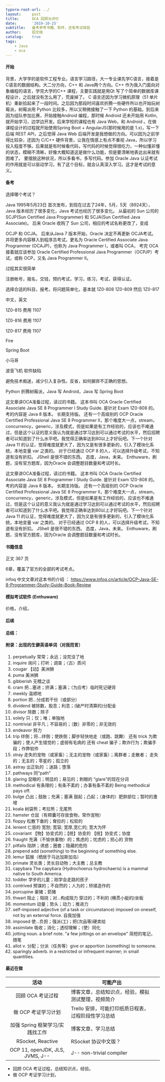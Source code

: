 ```yaml
---
typora-root-url: ../
layout:     post
title:      OCA 回顾与评价
date:       '2019-10-25'
subtitle:   备考参考书籍、软件，还有考试体验
author:     招文桃
catalog:    true
tags:
    - Java
    - oca
---
```


#### 开始

背景，大学学的是软件工程专业。语言学习路径，大一专业课先学C语言，接着是C语言的数据结构。大二分方向，C++ 和 Java两个方向。C++ 作为我入门面向对象编程的语言，学完大学的C++ 课程，主要实践就是用Qt 写了个简单的数据库课程设计，之后就没有怎么用了，荒废掉了。 C 语言还因为学习微机原理（51 单片机）重新拾起来了一段时间。之后因为那段时间喜欢折腾一些硬件所以也开始玩树莓派，树莓派用 Python 比较多，所以又稍微接触了一下 Python 的基础。到后来因为组队参加比赛，开始接触Android 编程，那时候 Android 还未开始用 Kotlin, 就开始学习，边学边开发。后来学校的课程也有 Java Web，和 Android 。在做课程设计的过程就开始使用Spring Boot + AngularJS(那时候用的是 1.x)，写一下后端 REST API，之后觉得 Java Web 后端开发是我想做的方向。可以因为之前学得比较杂，还因为 C/C++ 硬件背景，让我在情感上有点不重视 Java，所以学习投入程度不够。后果就是有时候看代码，写代码的时候觉得很吃力，一种似懂非懂的状态，模糊不清晰，好像大概知道这是做什么功能，但是要清晰地表达出来就有困难了。 要摆脱这种状况，所以多看书，多写代码。参加 Oracle Java 认证考试的作用就是可以驱动学习，有了这个目标，就会认真深入学习。这才是考试的意义。



#### 备考

选择哪个考试？

Java 1995年5月23日 首次发布，到现在过去了24年，5月，5天（8924天），Java 版本经历了很多变化，Java 考试也经历了很多变化。  从最初的 Sun 公司的 SCJP(Sun Certified Java Programmer) 和 SCJA(Sun Certified Java Associate)。 后来 Oracle 收购了 Sun 公司，相应的考试名称更改了，变成

OCJP 和 OCJA。 后来从Java 7 版本开始，Oracle 决定不再更新 OCJA考试。 并将更多内容移入到程序员考试，更名为 Oracle Certified Associate Java Programmer (OCAJP)，也称为 Java Programmer I，或者叫 OCA， 考完 OCA 接着就应该参加 Oracle Certified Professional Java Programmer（OCPJP）考试，或称 OCP，又名 Java Programmer II。









过程其实很简单

注册帐号，报名，交钱，预约考试，学习，练习，考试，获得认证。

选择合适的科目，报考。将问题简单化，基本就 1Z0-808   1Z0-809   然后 1Z0-817 

中文，英文

1Z0-815  费用 1107

1Z0-816  费用 1107

1Z0-817  费用 1107



Fire



Spring Boot



小马哥



波音飞机 软件缺陷





避免技术痴迷，减少引入复杂性。反省，如何摒弃不正确的思想。







Python 折腾树莓派，Java 写 Android，Java 写 Spring Boot

这文章讲OCA准备过程，读过的书籍。 这本书叫 OCA Oracle Certified Associate Java SE 8 Programmer I Study Guide. 是针对 Exam 1Z0-808 的。考的内容是 Java 8 版本。 长期支持版。 还有一个高级别的 OCP Oracle Certified Professional Java SE 8 Programmer II，那个难度大一点，stream，concurrency，generic，涉及模式，但是如果是有工作经验的，应该也不难通过，但是这个认证的意义我认为就是通过学习达到可以通过考试的水平，然后招聘者可以知道到了什么水平吧。我觉得正确率达到80以上才好玩吧。下一个针对 Java 11 的认证，觉得难度就更大了，因为又是有很多更新的，引入了模块化系统，本地变量 var 之类的。 对于已经通过 OCP 8 的人，可以选择升级考试，不知道有没有折扣。 JShell 是很不错的东西。 态度，Java，未来。 Enthuware，刷题，没有官方题库，因为Oracle 会调整题目数量和考试时长。

这文章讲OCA准备过程，读过的书籍。 这本书叫 OCA Oracle Certified Associate Java SE 8 Programmer I Study Guide. 是针对 Exam 1Z0-808 的。考的内容是 Java 8 版本。 长期支持版。 还有一个高级别的 OCP Oracle Certified Professional Java SE 8 Programmer II，那个难度大一点，stream，concurrency，generic，涉及模式，但是如果是有工作经验的，应该也不难通过，但是这个认证的意义我认为就是通过学习达到可以通过考试的水平，然后招聘者可以知道到了什么水平吧。我觉得正确率达到80以上才好玩吧。下一个针对 Java 11 的认证，觉得难度就更大了，因为又是有很多更新的，引入了模块化系统，本地变量 var 之类的。 对于已经通过 OCP 8 的人，可以选择升级考试，不知道有没有折扣。 JShell 是很不错的东西。 态度，Java，未来。 Enthuware，刷题，没有官方题库，因为Oracle 会调整题目数量和考试时长。





#### 书籍信息

正文 367 页

6章，覆盖了官方的全部的考试考点。



infoq 中文文章对这本书的介绍 ：  https://www.infoq.cn/article/OCP-Java-SE-8-Programmer-Study-Guide-Book-Review 



#### 模拟考试软件 (Enthuware)

价格，介绍，



#### 后续







#### 总结：







#### 附录：出现的生僻英语单词（对我而言）

1. perpetually 常常；永远；没完没了地
2. inquire 询问；打听；调查；〈古〉质问
3. cougar 【动】美洲狮
4. puma 美洲狮
5. gibberish 无稽之谈
6. cram 把…塞进；挤满；塞满；（为应考）临时死记硬背
7. meekly 温顺地
8. portion 把…分成若干份（或部分）
9. dividend 被除数，股息；利息；(破产时清算的)分配金  
10. divisor 除数；除子
11. solely 只；仅；唯；单独地
12. nontrivial 非平凡；不容易的；〔数〕非零的；非无效的
13. endeavor 努力
14. trip 绊倒；将…绊倒；使跌倒；脚步轻快地走（或跑、跳舞） 还有 trick 为欺骗的；使人产生错觉的；虚弱有毛病的 还有 cheat 骗子；欺诈行为；欺骗手段；作弊软件
15. stray 走失的宠物（或家畜）；无主的宠物（或家畜）；离群者；走散者； 走失的；无主的；零星的；孤立的
16. astray 出正轨的 ；迷路；堕落
17. pathways 同“path”
18. glaring 显眼的；明显的；易见的；刺眼的 “glare”的现在分词
19. methodical 有条理的；有条不紊的；办事有条不紊的 Being methodical pays off.
20. bulge 凸出；鼓胀；充满；塞满  鼓起；凸起；（身体的）肥胖部位；暂时的激增
21. koala 树袋熊；考拉熊；无尾熊
22. hamster 仓鼠（有颊囊可存放食物，常作宠物）
23. floppy 松散下垂的；耷拉的；松软的
24. lenient 仁慈的 宽恕; 宽容; 宽厚,宽仁的; 宽大为怀
25. covariant 【物】协变式的；【统】协变的  【统】协变式；协度
26. fraught 充满（不愉快事物）的；焦虑的；忧虑的；担心的  货物 
27. pitfalls  陷阱；诱惑；圈套；隐藏的危险
28. prepend  add (something) to the beginning of something else. 
29. lemur 狐猴（栖居于马达加斯加岛）
30. primate 灵长类；灵长目动物；大主教；总主教
31. capybara The capybara (Hydrochoerus hydrochaeris) is a mammal native to South America.
32. toddler 学步的儿童；刚学会走路的孩子
33. contrived 预谋的；不自然的；人为的；矫揉造作的
34. porcupine 豪猪；箭猪
35. thwart 阻止；阻挠；对…构成阻力  穿过的；不利的 (横贯小艇的)坐板
36. momentum 动量；势头；动力；推进力
37. self-imposed adjective (of a task or circumstance) imposed on oneself, not by an external force. 自我加强
38. imposed 使…负担；强派(工)；把(次品等)硬卖给
39. assimilate 吸收；消化；透彻理解；（使）同化
40. jotting   noun. a brief note. "a few jottings on an envelope" 简短的笔记， 随笔
41. allot v. 分配；分派（任务等）give or apportion (something) to someone.
42. sparingly adverb. in a restricted or infrequent manner; in small quantities.



#### 最近在做

|              活动               | 可能产出                                            |      |
| :-----------------------------: | --------------------------------------------------- | ---- |
|        回顾 OCA 考证过程        | 博客文章，总结知识点，经验，模拟测试整理，视频简介  |      |
|       做 OCP 考证学习计划       | Trello 安排，可能打印纸质日程表，过程阶段性学习总结 |      |
| 加强 Spring 框架学习/实践找工作 | 博客文章，学习总结                                  |      |
|        RSocket, Reactive        | RSocket 协议中文版？                                |      |
| OCP 11, openJDK, JLS, JVMS, J-- | J-- non-trivial compiler                            |      |



- 回顾 OCA 考证过程，总结知识点，经验。
- 做 OCP 考证学习计划，










